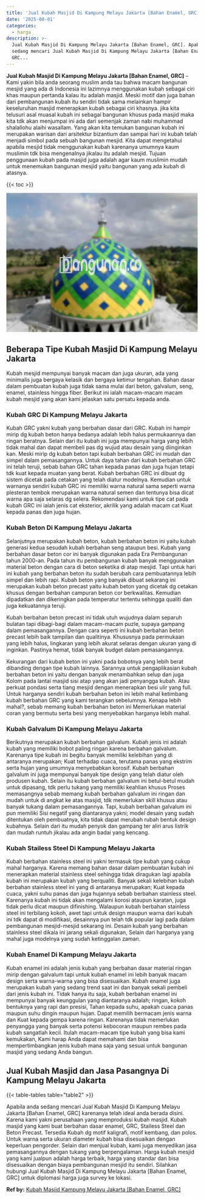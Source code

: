 ```yaml
---
title: 'Jual Kubah Masjid Di Kampung Melayu Jakarta [Bahan Enamel, GRC]'
date: '2025-08-01'
categories:
  - harga
description: >-
  Jual Kubah Masjid Di Kampung Melayu Jakarta [Bahan Enamel, GRC]. Apabila anda
  sedang mencari Jual Kubah Masjid Di Kampung Melayu Jakarta [Bahan Enamel,
  GRC...
---
```


**Jual Kubah Masjid Di Kampung Melayu Jakarta \[Bahan Enamel, GRC\]** – Kami yakin bila anda seorang muslim anda tau bahwa macam bangunan mesjid yang ada di Indonesia ini lazimnya menggunakan kubah sebagai ciri khas maupun pertanda kalau itu adalah masjid. Meski motif dan juga bahan dari pembangunan kubah itu sendiri tidak sama melainkan hampir keseluruhan masjid menerapkan kubah sebagai ciri khasnya. jika kita telusuri asal muasal kubah ini sebagai bangunan khusus pada masjid maka kita tdk akan menjumpai ini ada dari semenjak zaman nabi muhammad shalallohu alaihi wasallam. Yang akan kita temukan bangunan kubah ini merupakan warisan dari arsitektur bizantium dan sampai hari ini kubah telah menjadi simbol pada sebuah bangunan mesjid. Kita dapat mengetahui apabila mesjid tidak menggunakan kubah karenanya umumnya kaum muslimin tdk bisa mengenalnya jikalau itu adalah mesjid. Tujuan penggunaan kubah pada masjid juga adalah agar kaum muslimin mudah untuk menemukan bangunan mesjid yaitu bangunan yang ada kubah di atasnya.

{{< toc >}}

![Jual Kubah Masjid Di Kampung Melayu Jakarta [Bahan Enamel, GRC]](/images/jual-kubah-masjid-27.png)

## Beberapa Tipe Kubah Masjid Di Kampung Melayu Jakarta

Kubah mesjid mempunyai banyak macam dan juga ukuran, ada yang minimalis juga bergaya kelasik dan bergaya ketimur tengahan. Bahan dasar dalam pembuatan kubah juga tidak sama mulai dari beton, galvalum, seng, enamel, stainless hingga fiber. Berikut ini ialah macam-macam macam kubah mesjid yang akan kami jelaskan satu persatu kepada anda.

### Kubah GRC Di Kampung Melayu Jakarta

Kubah GRC yakni kubah yang berbahan dasar dari GRC. Kubah ini hampir mirip dg kubah beton hanya bedanya adalah lebih halus permukaannya dan ringan beratnya. Selain dari itu kubah ini juga mempunyai harga yang lebih tidak mahal dan dapat membeli pas dg wujud atau desain yang diinginkan kan. Meski mirip dg kubah beton tapi kubah berbahan GRC ini mudah dan simpel dalam pemasangannya. Untuk daya tahan dari kubah berbahan GRC ini telah teruji, sebab bahan GRC tahan kepada panas dan juga hujan tetapi tdk kuat kepada muatan yang berat. Kubah berbahan GRC ini dibuat dg sistem dicetak pada cetakan yang telah diatur modelnya. Kemudian untuk warnanya sendiri kubah GRC ini memiliki warna natural sama seperti warna plesteran tembok merupakan warna natural semen dan tentunya bisa dicat warna apa saja selaras dg selera. Rekomendasi kami untuk tipe cat pada kubah GRC ini ialah jenis cat eksterior, akrilik yang adalah macam cat Kuat kepada panas dan juga hujan.

### Kubah Beton Di Kampung Melayu Jakarta

Selanjutnya merupakan kubah beton, kubah berbahan beton ini yaitu kubah generasi kedua sesudah kubah berbahan seng ataupun besi. Kubah yang berbahan dasar beton cor ini banyak digunakan pada Era Pembangunan tahun 2000-an. Pada tahun itu pembangunan kubah banyak menggunakan material beton dengan cara di beton seketika di atap mesjid. Tapi untuk hari ini kubah yang berbahan beton itu sudah berubah cara pembuatannya lebih simpel dan lebih rapi. Kubah beton yang banyak dibuat sekarang ini merupakan kubah beton precast yaitu kubah beton yang dicetak dg cetakan khusus dengan berbahan campuran beton cor berkwalitas. Kemudian dipadatkan dan dikeringkan pada temperatur tertentu sehingga qualiti dan juga kekuatannya teruji.

Kubah berbahan beton precast ini tidak utuh wujudnya dalam separuh bulatan tapi dibagi-bagi dalam macam-macam puzle, supaya gampang dalam pemasangannya. Dengan cara seperti ini kubah berbahan beton precast lebih baik tampilan dan qualitinya. Khususnya pada permukaan yang lebih halus, lingkaran yang lebih akurat selaras dengan ukuran yang di inginkan. Pastinya hemat, tidak banyak budget dalam pemasangannya.

Kekurangan dari kubah beton ini yakni pada bobotnya yang lebih berat dibanding dengan tipe kubah lainnya. Sarannya untuk pengaplikasian kubah berbahan beton ini yaitu dengan banyak menambahkan selup dan juga Kolom pada lantai masjid sisi atap yang akan jadi penyangga kubah. Atau perkuat pondasi serta tiang mesjid dengan menerapkan besi ulir yang full. Untuk harganya sendiri kubah berbahan beton ini lebih mahal ketimbang kubah berbahan GRC yang kami terangkan sebelumnya. Kenapa lebih mahal?, sebab memang kubah berbahan beton ini Memerlukan material coran yang bermutu serta besi yang menyebabkan harganya lebih mahal.

### Kubah Galvalum Di Kampung Melayu Jakarta

Berikutnya merupakan kubah berbahan galvalum. Kubah jenis ini adalah kubah yang memiliki bobot paling ringan karena berbahan galvalum. Karenanya tipe kubah ini begitu banyak memiliki kelebihan yang di antaranya merupakan; Kuat terhadap cuaca, terutama panas yang ekstrim serta hujan yang umumnya menyebabkan korosif. Kubah berbahan galvalum ini juga mempunyai banyak tipe design yang telah diatur oleh produsen kubah. Selain itu kubah berbahan galvalum ini betul-betul mudah untuk dipasang, tdk perlu tukang yang memiliki keahlian khusus Proses memasangnya sebab memang kubah berbahan galvalum ini ringan dan mudah untuk di angkat ke atas masjid, tdk memerlukan skill khusus atau banyak tukang dalam pemasangannya. Tapi, kubah berbahan galvalum ini pun memiliki Sisi negatif yang diantaranya yakni; model desain yang sudah ditentukan oleh pembuatnya, kita tidak dapat merubah rubah bentuk design kubahnya. Selain dari itu mudah penyok dan gampang ter aliri arus listrik dan mudah runtuh jikalau ada angin badai yang kencang.

### Kubah Stailess Steel Di Kampung Melayu Jakarta

Kubah berbahan stainless steel ini yakni termasuk tipe kubah yang cukup mahal harganya. Karena memang bahan dasar dalam pembuatan kubah ini menerapkan material stainless steel sehingga tidak diragukan lagi apabila kubah ini merupakan kubah yang berqualiti. Banyak sekali kelebihan kubah berbahan stainless steel ini yang di antaranya merupakan; Kuat kepada cuaca, yakni suhu panas dan juga hujannya sebab berbahan stainless steel. Karenanya kubah ini tidak akan mengalami korosi ataupun karatan, juga tidak perlu dicat maupun difinishing. Walaupun kubah berbahan stainless steel ini terbilang kokoh, awet tapi untuk design maupun warna dari kubah ini tdk dapat di modifikasi, desainnya pun telah tdk popular lagi pada dalam pembangunan mesjid-mesjid sekarang ini. Desain kubah yang berbahan stainless steel dikala ini jarang sekali digunakan, Selain dari harganya yang mahal juga modelnya yang sudah ketinggalan zaman.

### Kubah Enamel Di Kampung Melayu Jakarta

Kubah enamel ini adalah jenis kubah yang berbahan dasar material ringan mirip dengan galvalum tapi untuk kubah enamel ini lebih banyak macam design serta warna-warna yang bisa disesuaikan. Kubah enamel juga merupakan kubah yang sedang trend saat ini dan banyak sekali pembeli dari jenis kubah ini. Tidak hanya itu saja, kubah berbahan enamel ini mempunyai banyak keunggulan yang diantaranya adalah; ringan, kokoh bentuknya yang rapi dan presisi, Tahan kepada suhu, apakah cuaca panas maupun suhu dingin maupun hujan. Dapat memilih bermacam jenis warna dan Kuat kepada gempa karena ringan. Karenanya tidak memerlukan penyangga yang banyak serta potensi kebocoran maupun rembes pada kubah sangatlah kecil. Itulah macam-macam tipe kubah yang bisa kami kemukakan, Kami harap Anda dapat memahami dan bisa mempertimbangkan jenis kubah mana saja yang sesuai untuk bangunan masjid yang sedang Anda bangun.

## Jual Kubah Masjid dan Jasa Pasangnya Di Kampung Melayu Jakarta

{{< table-tables table="table2" >}}

Apabila anda sedang mencari Jual Kubah Masjid Di Kampung Melayu Jakarta \[Bahan Enamel, GRC\] karenanya telah ideal anda berada disini. Karena kami yakni perusahaan yang memproduksi kubah masjid. Kubah masjid yang kami buat berbahan dasar enamel, GRC, Stailess Steel dan Beton Precast. Tersedia Kubah dg motif kaligrafi, motif kembang, dan polos. Untuk warna serta ukuran diameter kubah bisa disesuaikan dengan keperluan pengorder. Selain dari menjual kubah, kami juga menyedikan jasa pemasangannya dengan tukang yang berpengalaman. Harga kubah mesjid yang kami jualpun adalah harga terbaik, harga yang standar dan bisa disesuaikan dengan biaya pembangunan mesjid itu sendiri. Silahkan hubungi Jual Kubah Masjid Di Kampung Melayu Jakarta \[Bahan Enamel, GRC\] untuk diplomasi harga juga survey ke lokasi.

**Ref by:** [Kubah Masjid Kampung Melayu Jakarta [Bahan Enamel, GRC]](https://id.wikipedia.org/wiki/Kubah)
